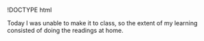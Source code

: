 !DOCTYPE html
<html>
<head> </head>
<body>
<p> Today I was unable to make it to class, so the extent of my learning consisted of doing the readings at home. 
